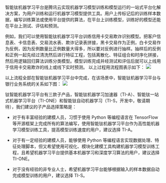 智能钛机器学习平台是腾讯云实现机器学习模型训练和模型运行的一站式平台化解决方案，为用户训练和运行机器学习模型提供工具。用户上传标记后的训练样本数据，编写训练算法或使用平台提供的算法，在平台上训练模型，训练好的模型还能在平台上测试、评估和预测。

例如，我们可以使用智能钛机器学习平台训练信用卡交易欺诈识别模型。把客户信息表、卡信息表、交易流水表、欺诈记录表拼接，黑卡交易作为正例，白卡交易作为反例，因为反例数量比正例数量大得多，所以要对反例进行抽样。抽样后的反例和正例一起先经过清洗然后进行特征工程，包括离散化、特征组合和时序化拼接，然后用逻辑回归算法训练分类模型。模型训练完成并经测试和评估后就可以上线用于信用卡交易欺诈的线上或线下实时预测。
以上过程用流程图表示如下：
![](https://main.qcloudimg.com/raw/d2b4c6d862b9e196214828acf27672ae.png)

以上流程全部在智能钛机器学习平台中完成，在该场景中，智能钛机器学习平台与银行业务系统的关系如下图：
![](https://main.qcloudimg.com/raw/f9ed50a6c5ece439ba077b50af900c36.png)

钛智能机器学习平台有三款子产品，智能钛机器学习加速器（TI-A）、智能钛一站式机器学习平台（TI-ONE）和智能钛自动机器学习（TI-S，开发中，敬请期待），我们建议的子产品选择策略是：

- 对于有丰富经验的建模人员，习惯于使用 Python 等编程语言在 TensorFlow 等开源框架上完成所有的算法编写，使用智能钛机器学习平台作为高性能机器学习模型训练工具，提高模型训练速度的用户，建议选择 TI-A。
 
- 对于有一定经验的建模人员，能够使用 Python 等编程语言实现数据处理、特征处理脚本，但又希望使用可视化、模块化建模工具构建机器学习模型训练工程，且希望机器学习平台提供基本机器学习和深度学习算法的用户，建议选择 TI-ONE。
 
- 对于没有经验的非专业人士，希望机器学习平台能够根据输入的样本数据自动完成模型训练的用户，建议选择 TI-S。

